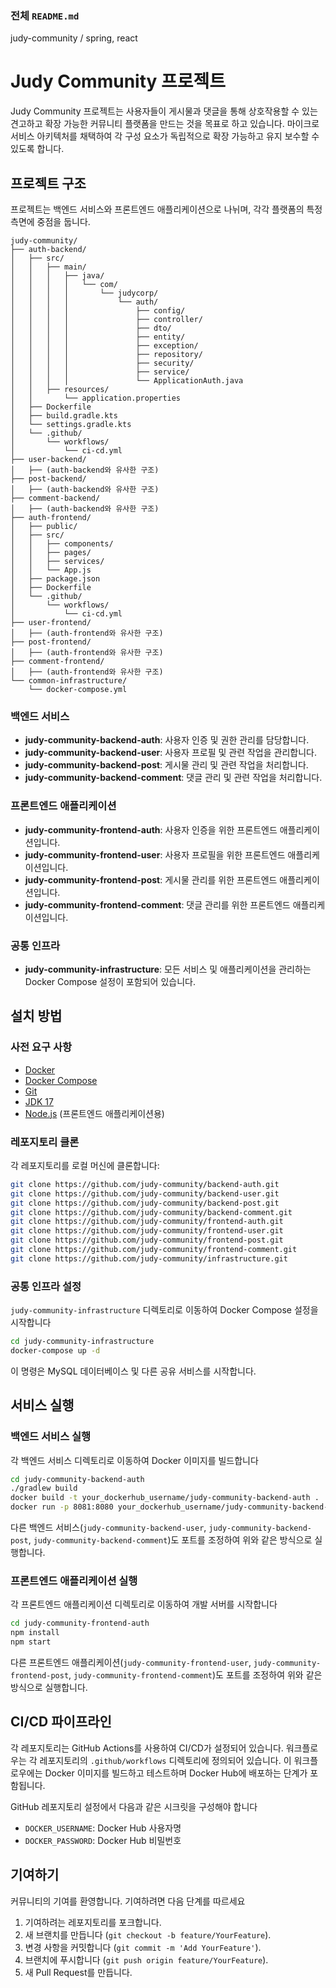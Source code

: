 ### 전체 `README.md`
judy-community / spring, react


# Judy Community 프로젝트

Judy Community 프로젝트는 사용자들이 게시물과 댓글을 통해 상호작용할 수 있는 견고하고 확장 가능한 커뮤니티 플랫폼을 만드는 것을 목표로 하고 있습니다. 마이크로서비스 아키텍처를 채택하여 각 구성 요소가 독립적으로 확장 가능하고 유지 보수할 수 있도록 합니다.

## 프로젝트 구조

프로젝트는 백엔드 서비스와 프론트엔드 애플리케이션으로 나뉘며, 각각 플랫폼의 특정 측면에 중점을 둡니다.

```
judy-community/
├── auth-backend/
│   ├── src/
│   │   ├── main/
│   │   │   ├── java/
│   │   │   │   └── com/
│   │   │   │       └── judycorp/
│   │   │   │           └── auth/
│   │   │   │               ├── config/
│   │   │   │               ├── controller/
│   │   │   │               ├── dto/
│   │   │   │               ├── entity/
│   │   │   │               ├── exception/
│   │   │   │               ├── repository/
│   │   │   │               ├── security/
│   │   │   │               ├── service/
│   │   │   │               └── ApplicationAuth.java
│   │   ├── resources/
│   │       └── application.properties
│   ├── Dockerfile
│   ├── build.gradle.kts
│   └── settings.gradle.kts
│   └── .github/
│       └── workflows/
│           └── ci-cd.yml
├── user-backend/
│   ├── (auth-backend와 유사한 구조)
├── post-backend/
│   ├── (auth-backend와 유사한 구조)
├── comment-backend/
│   ├── (auth-backend와 유사한 구조)
├── auth-frontend/
│   ├── public/
│   ├── src/
│   │   ├── components/
│   │   ├── pages/
│   │   ├── services/
│   │   └── App.js
│   ├── package.json
│   ├── Dockerfile
│   └── .github/
│       └── workflows/
│           └── ci-cd.yml
├── user-frontend/
│   ├── (auth-frontend와 유사한 구조)
├── post-frontend/
│   ├── (auth-frontend와 유사한 구조)
├── comment-frontend/
│   ├── (auth-frontend와 유사한 구조)
└── common-infrastructure/
    └── docker-compose.yml
```


### 백엔드 서비스

- **judy-community-backend-auth**: 사용자 인증 및 권한 관리를 담당합니다.
- **judy-community-backend-user**: 사용자 프로필 및 관련 작업을 관리합니다.
- **judy-community-backend-post**: 게시물 관리 및 관련 작업을 처리합니다.
- **judy-community-backend-comment**: 댓글 관리 및 관련 작업을 처리합니다.

### 프론트엔드 애플리케이션

- **judy-community-frontend-auth**: 사용자 인증을 위한 프론트엔드 애플리케이션입니다.
- **judy-community-frontend-user**: 사용자 프로필을 위한 프론트엔드 애플리케이션입니다.
- **judy-community-frontend-post**: 게시물 관리를 위한 프론트엔드 애플리케이션입니다.
- **judy-community-frontend-comment**: 댓글 관리를 위한 프론트엔드 애플리케이션입니다.

### 공통 인프라

- **judy-community-infrastructure**: 모든 서비스 및 애플리케이션을 관리하는 Docker Compose 설정이 포함되어 있습니다.

## 설치 방법

### 사전 요구 사항

- [Docker](https://www.docker.com/get-started)
- [Docker Compose](https://docs.docker.com/compose/install/)
- [Git](https://git-scm.com/book/en/v2/Getting-Started-Installing-Git)
- [JDK 17](https://adoptopenjdk.net/)
- [Node.js](https://nodejs.org/) (프론트엔드 애플리케이션용)

### 레포지토리 클론

각 레포지토리를 로컬 머신에 클론합니다:

```bash
git clone https://github.com/judy-community/backend-auth.git
git clone https://github.com/judy-community/backend-user.git
git clone https://github.com/judy-community/backend-post.git
git clone https://github.com/judy-community/backend-comment.git
git clone https://github.com/judy-community/frontend-auth.git
git clone https://github.com/judy-community/frontend-user.git
git clone https://github.com/judy-community/frontend-post.git
git clone https://github.com/judy-community/frontend-comment.git
git clone https://github.com/judy-community/infrastructure.git
```

### 공통 인프라 설정

`judy-community-infrastructure` 디렉토리로 이동하여 Docker Compose 설정을 시작합니다

```bash
cd judy-community-infrastructure
docker-compose up -d
```

이 명령은 MySQL 데이터베이스 및 다른 공유 서비스를 시작합니다.

## 서비스 실행

### 백엔드 서비스 실행

각 백엔드 서비스 디렉토리로 이동하여 Docker 이미지를 빌드합니다

```bash
cd judy-community-backend-auth
./gradlew build
docker build -t your_dockerhub_username/judy-community-backend-auth .
docker run -p 8081:8080 your_dockerhub_username/judy-community-backend-auth
```

다른 백엔드 서비스(`judy-community-backend-user`, `judy-community-backend-post`, `judy-community-backend-comment`)도 포트를 조정하여 위와 같은 방식으로 실행합니다.

### 프론트엔드 애플리케이션 실행

각 프론트엔드 애플리케이션 디렉토리로 이동하여 개발 서버를 시작합니다

```bash
cd judy-community-frontend-auth
npm install
npm start
```

다른 프론트엔드 애플리케이션(`judy-community-frontend-user`, `judy-community-frontend-post`, `judy-community-frontend-comment`)도 포트를 조정하여 위와 같은 방식으로 실행합니다.

## CI/CD 파이프라인

각 레포지토리는 GitHub Actions를 사용하여 CI/CD가 설정되어 있습니다. 워크플로우는 각 레포지토리의 `.github/workflows` 디렉토리에 정의되어 있습니다. 이 워크플로우에는 Docker 이미지를 빌드하고 테스트하며 Docker Hub에 배포하는 단계가 포함됩니다.

GitHub 레포지토리 설정에서 다음과 같은 시크릿을 구성해야 합니다

- `DOCKER_USERNAME`: Docker Hub 사용자명
- `DOCKER_PASSWORD`: Docker Hub 비밀번호

## 기여하기

커뮤니티의 기여를 환영합니다. 기여하려면 다음 단계를 따르세요

1. 기여하려는 레포지토리를 포크합니다.
2. 새 브랜치를 만듭니다 (`git checkout -b feature/YourFeature`).
3. 변경 사항을 커밋합니다 (`git commit -m 'Add YourFeature'`).
4. 브랜치에 푸시합니다 (`git push origin feature/YourFeature`).
5. 새 Pull Request를 만듭니다.
